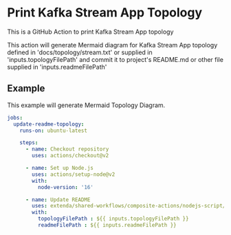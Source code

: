 # Print Kafka Stream App Topology

This is a GitHub Action to print Kafka Stream App topology

This action will generate Mermaid diagram for Kafka Stream App topology defined in 'docs/topology/stream.txt' or supplied in 'inputs.topologyFilePath' and commit it to project's README.md or other file supplied in 'inputs.readmeFilePath'

## Example

This example will generate Mermaid Topology Diagram.

```yaml
jobs:
  update-readme-topology:
    runs-on: ubuntu-latest

    steps:
      - name: Checkout repository
        uses: actions/checkout@v2

      - name: Set up Node.js
        uses: actions/setup-node@v2
        with:
          node-version: '16'

      - name: Update README
        uses: extenda/shared-workflows/composite-actions/nodejs-script/print-topology@v0
        with:
          topologyFilePath : ${{ inputs.topologyFilePath }}
          readmeFilePath : ${{ inputs.readmeFilePath }}
```
